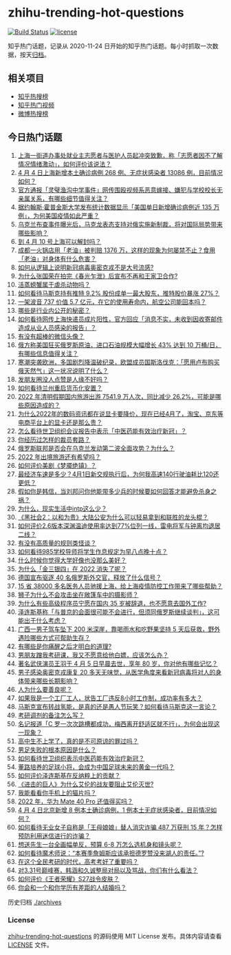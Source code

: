 # zhihu-trending-hot-questions

[![Build Status](https://github.com/justjavac/zhihu-trending-hot-questions/workflows/ci/badge.svg?branch=master)](https://github.com/justjavac/zhihu-trending-hot-questions/actions)
[![license](https://img.shields.io/github/license/justjavac/zhihu-trending-hot-questions)](https://github.com/justjavac/zhihu-trending-hot-questions/blob/master/LICENSE)

知乎热门话题，记录从 2020-11-24 日开始的知乎热门话题。每小时抓取一次数据，按天[归档](./archives)。

## 相关项目

- [知乎热搜榜](https://github.com/justjavac/zhihu-trending-top-search)
- [知乎热门视频](https://github.com/justjavac/zhihu-trending-hot-video)
- [微博热搜榜](https://github.com/justjavac/weibo-trending-hot-search)

## 今日热门话题

<!-- BEGIN -->
<!-- 最后更新时间 Wed Apr 06 2022 05:03:04 GMT+0800 (China Standard Time) -->

1. [上海一街道办事处就业主志愿者与医护人员起冲突致歉，称「志愿者因不了解情况情绪激动」，如何评价该说法？](https://www.zhihu.com/question/526163228)
1. [4 月 4 日上海新增本土确诊病例 268 例、无症状感染者 13086 例，目前情况如何？](https://www.zhihu.com/question/526078055)
1. [官方通报「灵璧渔沟中学事件」网传围殴视频系恶意嫁接、嫌犯与学校校长无亲属关系，有哪些细节值得关注？](https://www.zhihu.com/question/526080623)
1. [据约翰斯·霍普金斯大学发布统计数据显示「美国单日新增确诊病例近 135 万例」，为何美国疫情如此严重？](https://www.zhihu.com/question/526181126)
1. [乌克兰布查事件曝光后，马克龙表态支持对俄实施新制裁，将对国际局势带来哪些影响？](https://www.zhihu.com/question/525989314)
1. [到 4 月 10 号上海可以解封吗？](https://www.zhihu.com/question/525648067)
1. [成都一火锅店用「老油」被判赔 1376 万，这样的现象为何屡禁不止？食用「老油」对身体有什么危害？](https://www.zhihu.com/question/525964020)
1. [如何从逻辑上说明新冠病毒奥密克戎不是大号流感?](https://www.zhihu.com/question/526155418)
1. [为什么张国荣在拍完《春光乍泄》后宣布不再和王家卫合作?](https://www.zhihu.com/question/41854199)
1. [活蒸螃蟹属于虐杀动物吗？](https://www.zhihu.com/question/20126279)
1. [如何看待马斯克持有推特 9.2% 股份成单一最大股东，推特股价暴涨 27%？](https://www.zhihu.com/question/526106904)
1. [一架波音 737 价值 5.7 亿元，在它的使用寿命内，航空公司能回本吗？](https://www.zhihu.com/question/523793797)
1. [哪些是行业内公开的秘密？](https://www.zhihu.com/question/47315632)
1. [如何看待网传上海快递员成片阳性，官方回应「消息不实，未收到因收寄邮件造成从业人员感染的报告」？](https://www.zhihu.com/question/526138533)
1. [有没有超棒的微信头像？](https://www.zhihu.com/question/432712007)
1. [俄方称美国狂买俄罗斯原油，进口石油规模大幅增长 43% 达到 10 万桶/日，有哪些信息值得关注？](https://www.zhihu.com/question/526098406)
1. [寒潮突袭欧洲，多国剧烈降温破纪录，欧盟成员国斯洛伐克：「愿用卢布购买俄天然气」这一状况说明了什么？](https://www.zhihu.com/question/526083781)
1. [发朋友圈没人点赞是人缘不好吗？](https://www.zhihu.com/question/397325321)
1. [如何看待兰州重启货币化安置？](https://www.zhihu.com/question/526027279)
1. [2022 年清明假期国内旅游出游 7541.9 万人次，同比减少 26.2%，可能是哪些原因造成的？](https://www.zhihu.com/question/526192947)
1. [为什么2022年的数码资讯都在说显卡要降价，现在已经4月了，淘宝、京东等电商平台上的显卡还是那么贵？](https://www.zhihu.com/question/525801571)
1. [怎么看待世卫组织会议报告中表示「中医药能有效治疗新冠」？](https://www.zhihu.com/question/526018516)
1. [你经历过怎样的裁员套路？](https://www.zhihu.com/question/323406187)
1. [俄罗斯联邦是否会在乌克兰发动第二波全面攻势？为什么？](https://www.zhihu.com/question/525892661)
1. [2022 年出境旅游还有希望吗？](https://www.zhihu.com/question/515725627)
1. [如何评价美剧《梦魇绝镇》？](https://www.zhihu.com/question/517609351)
1. [最经济车速是多少？4月1日新交规执行后，为何我高速140行驶油耗比120还更低？](https://www.zhihu.com/question/525908391)
1. [假如你是韩信，当刘邦问你他能带多少兵的时候要如何回答才能避免杀身之祸？](https://www.zhihu.com/question/522799019)
1. [为什么，现实生活中intp这么少？](https://www.zhihu.com/question/486094203)
1. [《黑社会2：以和为贵》大陆公安为什么可以轻易拿到和联胜的龙头棍？](https://www.zhihu.com/question/524574178)
1. [如何评价2.6版本深渊温迪使用率达到77%位列一线，雷电将军与钟离均退居二线？](https://www.zhihu.com/question/525998560)
1. [有没有高质量的规则类怪谈？](https://www.zhihu.com/question/505507304)
1. [如何看待985学校导师将学生作息规定为早八点晚十点？](https://www.zhihu.com/question/525904834)
1. [什么时候你觉得大学好像也没那么美好？](https://www.zhihu.com/question/481221481)
1. [为什么「金三银四」在 2022 消失了呢？](https://www.zhihu.com/question/525428243)
1. [德国宣布驱逐 40 名俄罗斯外交官，释放了什么信号？](https://www.zhihu.com/question/526052761)
1. [15 省 38000 多名医务人员驰援上海，给上海疫情防控工作带来了哪些帮助？](https://www.zhihu.com/question/525969772)
1. [狮子为什么不会攻击坐在敞篷车中的摄影师？](https://www.zhihu.com/question/26612355)
1. [为什么有些高级程序员宁愿在国内 35 岁被辞退，也不愿意去国外工作?](https://www.zhihu.com/question/521742533)
1. [泽连斯基称「与普京的会面很可能不会进行，但须同俄罗斯继续谈判」，这可能出于什么考虑？](https://www.zhihu.com/question/526173292)
1. [广西一男子驾车坠下 200 米深崖，靠喝雨水和吃野果坚持 5 天后获救，野外遇险哪些方式可帮助生存？](https://www.zhihu.com/question/525766641)
1. [有哪些是你痛醒之后才明白的道理?](https://www.zhihu.com/question/525468264)
1. [男朋友蹭我考研课，我又不愿意给他白嫖，应该怎么办？](https://www.zhihu.com/question/525265612)
1. [著名武侠演员王羽于 4 月 5 日早晨去世，享年 80 岁，你对他有哪些记忆？](https://www.zhihu.com/question/526094668)
1. [男子感染奥密克戎康复 20 多天无味觉，从医学角度来看新冠病毒将对人的身体带来哪些长期影响？](https://www.zhihu.com/question/525899796)
1. [人为什么要善良呢？](https://www.zhihu.com/question/35645891)
1. [如果我是一个工厂工人，状告工厂违反8小时工作制，成功率有多大？](https://www.zhihu.com/question/480817186)
1. [马斯克宣布转战氢能，是真的还是愚人节玩笑？如何看待马斯克这一言论？](https://www.zhihu.com/question/525643969)
1. [考研调剂的备注怎么写？](https://www.zhihu.com/question/524369451)
1. [名记报道「C 罗一次次跳槽都成功，梅西离开舒适区就不行」，为何会出现这一现象？](https://www.zhihu.com/question/522019527)
1. [高中生不上学了，真的是不可原谅的罪过吗？](https://www.zhihu.com/question/526176823)
1. [男足失败的根本原因是什么？](https://www.zhihu.com/question/514685012)
1. [如何看待世卫组织表示中医药能有效治疗新冠？](https://www.zhihu.com/question/526074750)
1. [董路培养的足球小将，会成为中国足球未来的黄金一代吗？](https://www.zhihu.com/question/526086951)
1. [如何评价泽连斯基在反纳粹上的贡献？](https://www.zhihu.com/question/525995995)
1. [《进击的巨人》为什么艾伦的战友要阻止艾伦灭世?](https://www.zhihu.com/question/524109387)
1. [我能看看你手机上的猫片吗？](https://www.zhihu.com/question/450194385)
1. [2022 年，华为 Mate 40 Pro 还值得买吗？](https://www.zhihu.com/question/517970558)
1. [4 月 4 日北京新增 8 例本土确诊病例，1 例本土无症状感染者，目前情况如何？](https://www.zhihu.com/question/526078444)
1. [如何看待无业女子自称是「王母娘娘」替人消灾诈骗 487 万获刑 15 年？怎样预防利用迷信进行的诈骗？](https://www.zhihu.com/question/525900362)
1. [想送先生一台全画幅单反，预算 6-8 万怎么选机身和镜头呢？](https://www.zhihu.com/question/525027047)
1. [如何看待魔术师说：“本赛季詹姆斯应该承担德罗赞没来湖人的责任。”?](https://www.zhihu.com/question/526100462)
1. [在这个全民考研的时代，高考考好了重要吗？](https://www.zhihu.com/question/525683489)
1. [对3.31号巅峰赛，韩涵和久诚整局对局以及骂战，你们有什么看法？](https://www.zhihu.com/question/525949974)
1. [如何评价《王者荣耀》S27战令皮肤？](https://www.zhihu.com/question/525792828)
1. [你会和一个和你学历有差距的人结婚吗？](https://www.zhihu.com/question/525962334)

<!-- END -->

历史归档 [./archives](./archives)

### License

[zhihu-trending-hot-questions](https://github.com/justjavac/zhihu-trending-hot-questions)
的源码使用 MIT License 发布。具体内容请查看 [LICENSE](./LICENSE) 文件。
